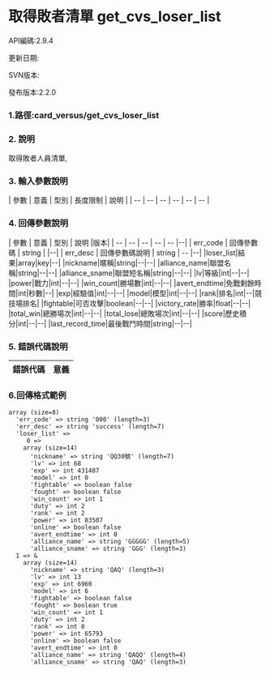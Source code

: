 # 取得敗者清單 get_cvs_loser_list



API編碼:2.9.4

> 


更新日期:

> 

SVN版本:


發布版本:2.2.0

### 1.路徑:card_versus/get_cvs_loser_list

### 2. 說明
取得敗者人員清單,


### 3. 輸入參數說明


| 參數 | 意義 | 型別 | 長度限制 | 說明 |
| -- | -- | -- | -- | -- | -- |


### 4. 回傳參數說明
| 參數 | 意義 | 型別 | 說明 |版本|
| -- | -- | -- | -- | -- |--|
| err_code | 回傳參數碼 | string |  |--|
| err_desc | 回傳參數碼說明 | string | -- |--|
|loser_list|結果|array|key|--|
|nickname|暱稱|string|--|--|
|alliance_name|聯盟名稱|string|--|--|
|alliance_sname|聯盟短名稱|string|--|--|
|lv|等級|int|--|--|
|power|戰力|int|--|--|
|win_count|勝場數|int|--|--|
|avert_endtime|免戰剩餘時間|int|秒數|--|
|exp|經驗值|int|--|--|
|model|模型|int|--|--|
|rank|排名|int|--|競技場排名|
|fightable|可否攻擊|boolean|--|--|
|victory_rate|勝率|float|--|--|
|total_win|總勝場次|int|--|--|
|total_lose|總敗場次|int|--|--|
|score|歷史積分|int|--|--|
|last_record_time|最後戰鬥時間|string|--|--| 


### 5. 錯誤代碼說明
|錯誤代碼|意義|
|--|--|



### 6.回傳格式範例



```
array (size=8)
  'err_code' => string '000' (length=3)
  'err_desc' => string 'success' (length=7)
  'loser_list' => 
     0 => 
    array (size=14)
      'nickname' => string 'QQ30號' (length=7)
      'lv' => int 68
      'exp' => int 431487
      'model' => int 0
      'fightable' => boolean false
      'fought' => boolean false
      'win_count' => int 1
      'duty' => int 2
      'rank' => int 2
      'power' => int 83507
      'online' => boolean false
      'avert_endtime' => int 0
      'alliance_name' => string 'GGGGG' (length=5)
      'alliance_sname' => string 'GGG' (length=3)
  1 => &
    array (size=14)
      'nickname' => string 'QAQ' (length=3)
      'lv' => int 13
      'exp' => int 6960
      'model' => int 6
      'fightable' => boolean false
      'fought' => boolean true
      'win_count' => int 1
      'duty' => int 2
      'rank' => int 0
      'power' => int 65793
      'online' => boolean false
      'avert_endtime' => int 0
      'alliance_name' => string 'QAQQ' (length=4)
      'alliance_sname' => string 'QAQ' (length=3)
```